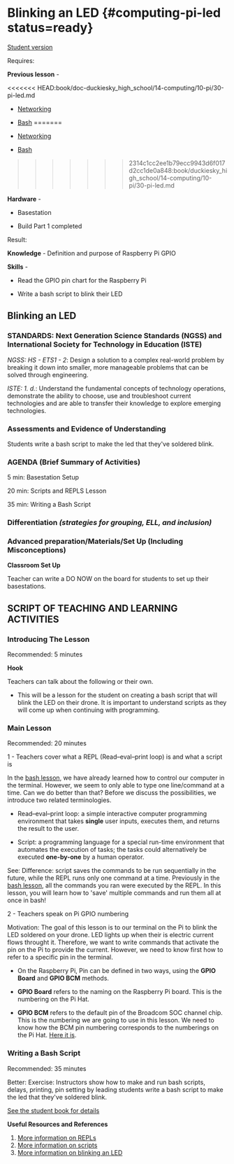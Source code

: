 # Blinking an LED {#computing-pi-led status=ready}

[Student version](+duckiesky_high_school_student#computing-pi-led)

<div class='requirements' markdown='1'>

Requires: 

**Previous lesson** - 

<<<<<<< HEAD:book/doc-duckiesky_high_school/14-computing/10-pi/30-pi-led.md
- [Networking](https://docs.duckietown.org/daffy/downloads/duckiesky_high_school/docs-duckiesky_high_school/branch/daffy/duckiesky_high_school/out/computing_pi_networking.html)

- [Bash](https://docs.duckietown.org/daffy/downloads/duckiesky_high_school/docs-duckiesky_high_school/branch/daffy/duckiesky_high_school/out/computing_pi_bash.html)
=======
- [Networking](https://docs.duckietown.org/daffy/downloads/duckiesky_high_school/docs-duckiesky_high_school/branch/daffy/doc-duckiesky_high_school/out/pi_networking.html)

- [Bash](https://docs.duckietown.org/daffy/downloads/duckiesky_high_school/docs-duckiesky_high_school/branch/daffy/doc-duckiesky_high_school/out/computing_pi_bash.html)
>>>>>>> 2314c1cc2ee1b79ecc9943d6f017d2cc1de0a848:book/duckiesky_high_school/14-computing/10-pi/30-pi-led.md

**Hardware** - 

- Basestation

- Build Part 1 completed

Result: 

**Knowledge** - Definition and purpose of Raspberry Pi GPIO

**Skills** -

- Read the GPIO pin chart for the Raspberry Pi

- Write a bash script to blink their LED

</div>

## Blinking an LED


### STANDARDS: Next Generation Science Standards (NGSS) and International Society for Technology in Education (ISTE)

_NGSS: HS - ETS1 - 2_: Design a solution to a complex real-world problem by breaking it down into smaller, more manageable problems that can be solved through engineering.

_ISTE: 1. d._: Understand the fundamental concepts of technology
operations, demonstrate the ability to choose, use and troubleshoot current technologies and are able to transfer their knowledge to explore emerging technologies.


### Assessments and Evidence of Understanding

Students write a bash script to make the led that they've soldered blink.

### AGENDA (Brief Summary of Activities)

5 min: Basestation Setup

20 min: Scripts and REPLS Lesson

35 min: Writing a Bash Script

### Differentiation _(strategies for grouping, ELL, and inclusion)_


### Advanced preparation/Materials/Set Up (Including Misconceptions)

**Classroom Set Up**

Teacher can write a DO NOW on the board for students to set up their basestations.


## SCRIPT OF TEACHING AND LEARNING ACTIVITIES


### Introducing The Lesson

Recommended: 5 minutes

**Hook**

Teachers can talk about the following or their own.

-  This will be a lesson for the student on creating a bash script that will blink the LED on their drone. It is important to understand scripts as they will come up when continuing with programming.


### Main Lesson

Recommended: 20 minutes

1 - Teachers cover what a REPL (Read–eval–print loop) is and what a script is

In the [bash lesson](https://docs.duckietown.org/daffy/downloads/duckiesky_high_school/docs-duckiesky_high_school/branch/daffy-develop/doc-duckiesky_high_school/out/computing_pi_bash.html), we have already learned how to control our computer in the terminal. However, we seem to only able to type one line/command at a time. Can we do better than that? Before we discuss the possibilities, we introduce two related terminologies.

- Read–eval–print loop: a simple interactive computer programming environment that takes **single** user inputs, executes them, and returns the result to the user.

- Script: a programming language for a special run-time environment that automates the execution of tasks; the tasks could alternatively be executed **one-by-one** by a human operator.

See: Difference: script saves the commands to be run sequentially in the future, while the REPL runs only one command at a time. Previously in the [bash lesson](https://docs.duckietown.org/daffy/downloads/duckiesky_high_school/docs-duckiesky_high_school/branch/daffy-develop/doc-duckiesky_high_school/out/computing_pi_bash.html), all the commands you ran were executed by the REPL. In this lesson, you will learn how to 'save' multiple commands and run them all at once in bash!

2 - Teachers speak on Pi GPIO numbering

Motivation: The goal of this lesson is to our terminal on the Pi to blink the LED soldered on your drone. LED lights up when their is electric current flows throught it. Therefore, we want to write commands that activate the pin on the Pi to provide the current. However, we need to know first how to refer to a specific pin in the terminal.

- On the Raspberry Pi, Pin can be defined in two ways, using the **GPIO Board** and **GPIO BCM** methods.

- **GPIO Board** refers to the naming on the Raspberry Pi board. This is the numbering on the Pi Hat.

- **GPIO BCM** refers to the default pin of the Broadcom SOC channel chip. This is the numbering we are going to use in this lesson. We need to know how the BCM pin numbering corresponds to the numberings on the Pi Hat. [Here it is](https://pi4j.com/1.2/pins/model-b-rev2.html). 


### Writing a Bash Script

Recommended: 35 minutes

Better: Exercise: Instructors show how to make and run bash scripts, delays, printing, pin setting by leading students write a bash script to make the led that they've soldered blink.

[See the student book for details](https://docs.duckietown.org/daffy/downloads/duckiesky_high_school_student/docs-duckiesky_high_school_student/branch/daffy-develop/duckiesky_high_school_student/out/computing_pi_led.html)

**Useful Resources and References**

1. [More information on REPLs](https://en.wikipedia.org/wiki/Read%E2%80%93eval%E2%80%93print_loop#:~:text=A%20read%E2%80%93eval%E2%80%93print%20loop,REPL%20environment%20is%20executed%20piecewise.)
2. [More information on scripts](https://techterms.com/definition/script)
3. [More information on blinking an LED](https://www.teknotut.com/en/first-raspberry-pi-project-blink-led/)
